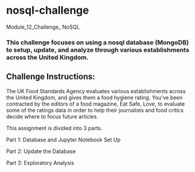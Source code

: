 # nosql-challenge
Module_12_Challenge_ NoSQL

### This challenge focuses on using a nosql database (MongoDB) to setup, update, and analyze through various establishments across the United Kingdom.

Challenge Instructions:
-----------------------
The UK Food Standards Agency evaluates various establishments across the United Kingdom, and gives them a food hygiene rating. You've been contracted by the editors of a food magazine, Eat Safe, Love, to evaluate some of the ratings data in order to help their journalists and food critics decide where to focus future articles.

This assignment is divided into 3 parts.

Part 1: Database and Jupyter Notebook Set Up

Part 2: Update the Database

Part 3: Exploratory Analysis
